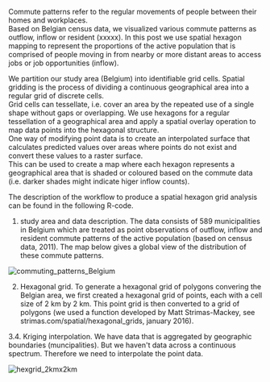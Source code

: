 Commute patterns refer to the regular movements of people between their homes and workplaces.  
Based on Belgian census data, we visualized various commute patterns as outflow, inflow or resident
(xxxxx). In this post we use spatial hexagon mapping to represent the proportions of the active 
population that is comprised of people moving in from nearby or more distant areas to access 
jobs or job opportunities (inflow).  

We partition our study area (Belgium) into identifiable grid cells.  Spatial gridding is the 
process of dividing a continuous geographical area into a regular grid of discrete cells.  
Grid cells can tessellate, i.e. cover an area by the repeated use of a single shape without 
gaps or overlapping.  We use hexagons for a regular tessellation of a geographical area and 
apply a spatial overlay operation to map data points into the hexagonal structure.  
One way of modifying point data is to create an interpolated surface that calculates predicted 
values over areas where points do not exist and convert these values to a raster surface.  
This can be used to create a map where each hexagon represents a geographical area 
that is shaded or coloured based on the commute data (i.e. darker shades might indicate 
higer inflow counts). 

The description of the workflow to produce a spatial hexagon grid analysis can be found 
in the following R-code.

 1. study area and data description.
The data consists of 589 municipalities in Belgium which are treated as point observations of
outflow, inflow and resident commute patterns of the active population (based on census data,
2011).  The map below gives a global view of the distribution of these commute patterns.

![commuting_patterns_Belgium](https://github.com/emmolb/spatial_hexagon_mapping_inflow_Belgium/assets/34507394/5eadad6e-16a4-45d1-9d8b-b8db59916b70)

2. Hexagonal grid.
To generate a hexagonal grid of polygons convering the Belgian area, we first created a
hexagonal grid of points, each with a cell size of 2 km by 2 km.
This point grid is then converted to a grid of polygons (we used a function developed
by Matt Strimas-Mackey, see strimas.com/spatial/hexagonal_grids, january 2016).








3.4.  Kriging interpolation.
We have data that is aggregated by geographic boundaries (muncipalities).  But we haven't data
across a continuous spectrum.  Therefore we need to interpolate the point data.




![hexgrid_2kmx2km](https://github.com/emmolb/spatial_hexagon_mapping_inflow_Belgium/assets/34507394/2b1b29a0-ab36-433b-b166-1d635ede429d)











